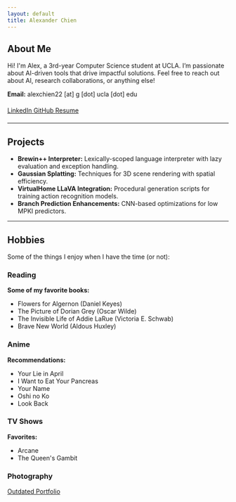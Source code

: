 ```yaml
---
layout: default
title: Alexander Chien
---
```

<link href="https://cdnjs.cloudflare.com/ajax/libs/font-awesome/6.0.0-beta3/css/all.min.css" rel="stylesheet">

## About Me
Hi! I'm Alex, a 3rd-year Computer Science student at UCLA. I’m passionate about AI-driven tools that drive impactful solutions. Feel free to reach out about AI, research collaborations, or anything else!

**Email:** alexchien22 [at] g [dot] ucla [dot] edu

<div style="margin: 20px 0;">
  <a href="https://linkedin.com/in/alexander-chien" target="_blank" class="button">
    <i class="fab fa-linkedin"></i> LinkedIn
  </a>
  <a href="https://github.com/alchien22" target="_blank" class="button">
    <i class="fab fa-github"></i> GitHub
  </a>
  <a href="assets/resume.pdf" target="_blank" class="button">
    <i class="fas fa-file"></i> Resume
  </a>
</div>

---

## Projects
- **Brewin++ Interpreter:** Lexically-scoped language interpreter with lazy evaluation and exception handling.
- **Gaussian Splatting:** Techniques for 3D scene rendering with spatial efficiency.
- **VirtualHome LLaVA Integration:** Procedural generation scripts for training action recognition models.
- **Branch Prediction Enhancements:** CNN-based optimizations for low MPKI predictors.

---
## Hobbies
Some of the things I enjoy when I have the time (or not):
### Reading
**Some of my favorite books:**
- Flowers for Algernon (Daniel Keyes)
- The Picture of Dorian Grey (Oscar Wilde)
- The Invisible Life of Addie LaRue (Victoria E. Schwab)
- Brave New World (Aldous Huxley)

### Anime
**Recommendations:**
- Your Lie in April
- I Want to Eat Your Pancreas
- Your Name
- Oshi no Ko
- Look Back

### TV Shows
**Favorites:**
- Arcane
- The Queen's Gambit

### Photography
<a href="https://alchien22.wixsite.com/snippets" class="button" target="_blank">Outdated Portfolio</a>
